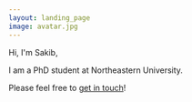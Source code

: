 ```yaml
---
layout: landing_page
image: avatar.jpg
---
```


Hi, I'm Sakib,

I am a PhD student at Northeastern University.

Please feel free to [get in touch](mailto:reza.s@northeastern.edu)!
